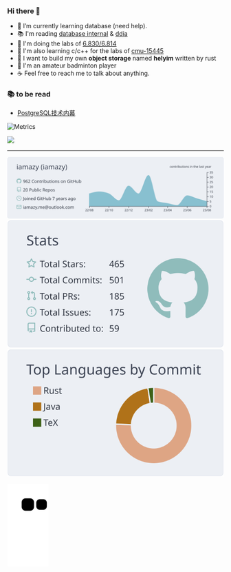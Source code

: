 ### Hi there 👋
- 🌱 I’m currently learning database (need help).
- 📚 I'm reading [database internal](https://github.com/sinsay/database_internals) & [ddia](https://github.com/Vonng/ddia)
- 🥝 I'm doing the labs of [6.830/6.814](https://github.com/iamazy/simple-db-2021)
- 🐼 I'm also learning c/c++ for the labs of [cmu-15445](https://github.com/cmu-db/bustub)
- 🍉 I want to build my own **object storage** named **helyim** written by rust
- 🏸 I'm an amateur badminton player
- ☕️  Feel free to reach me to talk about anything.

### 📚 to be read
- [PostgreSQL技术内幕](https://pg-internal.vonng.com/#/)

![Metrics](https://metrics.lecoq.io/iamazy?template=classic&base.header=0&base.activity=0&base.community=0&base.repositories=0&base.metadata=0&isocalendar=1&isocalendar.duration=half-year&config.timezone=Asia%2FShanghai)


![](https://komarev.com/ghpvc/?username=iamazy&color=dc143c)

---

[![](https://raw.githubusercontent.com/iamazy/iamazy/master/profile-summary-card-output/nord_bright/0-profile-details.svg)](https://github.com/iamazy)  
[![](https://raw.githubusercontent.com/iamazy/iamazy/master/profile-summary-card-output/nord_bright/3-stats.svg)](https://github.com/iamazy)
[![](https://raw.githubusercontent.com/iamazy/iamazy/master/profile-summary-card-output/nord_bright/2-most-commit-language.svg)](https://github.com/iamazy)

![github contribution grid snake animation](https://raw.githubusercontent.com/iamazy/iamazy/output/github-contribution-grid-snake.svg)
